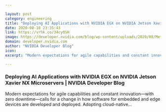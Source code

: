 ```yaml
---

layout: post
category: engineering
title: "Deploying AI Applications with NVIDIA EGX on NVIDIA Jetson Xavier NX Microservers"
date: 2020-08-18 23:35:43
link: https://vrhk.co/34cy0SH
image: https://developer.nvidia.com/blog/wp-content/uploads/2020/08/Metropolis1-300x189-1.jpg
domain: developer.nvidia.com
author: "NVIDIA Developer Blog"
icon: 
excerpt: "Modern expectations for agile capabilities and constant innovation—with zero downtime—calls for a change in how software for embedded and edge devices are developed and deployed. Adopting cloud-native…"

---
```


### Deploying AI Applications with NVIDIA EGX on NVIDIA Jetson Xavier NX Microservers | NVIDIA Developer Blog

Modern expectations for agile capabilities and constant innovation—with zero downtime—calls for a change in how software for embedded and edge devices are developed and deployed. Adopting cloud-native…